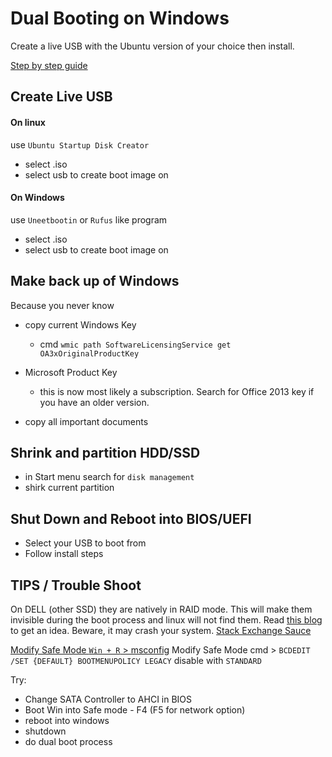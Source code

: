 # Dual Booting on Windows

Create a live USB with the Ubuntu version of your choice then install.

[Step by step guide](https://www.tecmint.com/install-ubuntu-alongside-with-windows-dual-boot/
)

## Create Live USB 

#### On linux

use `Ubuntu Startup Disk Creator`
- select .iso
- select usb to create boot image on

#### On Windows

use `Uneetbootin` or `Rufus` like program
- select .iso
- select usb to create boot image on

## Make back up of Windows 
Because you never know

- copy current Windows Key
	
	- cmd `wmic path SoftwareLicensingService get OA3xOriginalProductKey`


- Microsoft Product Key
	- this is now most likely a subscription. Search for Office 2013 key if you have an older version.


- copy all important documents

## Shrink and partition HDD/SSD

- in Start menu search for `disk management`
- shirk current partition


## Shut Down and Reboot into BIOS/UEFI

- Select your USB to boot from
- Follow install steps



## TIPS / Trouble Shoot

On DELL (other SSD) they are natively in RAID mode.  This will make them invisible during the boot process and linux will not find them.  Read [this blog](https://samnicholls.net/2016/01/14/how-to-switch-sata-raid-to-ahci-windows-10-xps-13/) to get an idea.  Beware, it may crash your system. [Stack Exchange Sauce](https://askubuntu.com/questions/952434/dell-xps-15-trying-to-install-ubuntu-16-04-and-not-able-to-get-past-select-part)

[Modify Safe Mode `Win + R` > msconfig](https://techrapidly.com/boot-windows-10-safe-mode-dell/)
Modify Safe Mode cmd > `BCDEDIT /SET {DEFAULT} BOOTMENUPOLICY LEGACY`  disable with `STANDARD`



Try:
- Change SATA Controller to AHCI in BIOS
- Boot Win into Safe mode - F4 (F5 for network option)
- reboot into windows
- shutdown
- do dual boot process